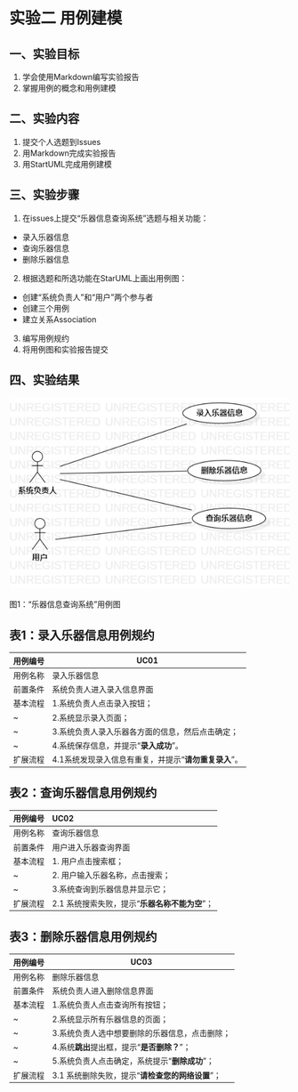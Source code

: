# 实验二 用例建模

## 一、实验目标

1. 学会使用Markdown编写实验报告
2. 掌握用例的概念和用例建模

## 二、实验内容

1. 提交个人选题到Issues
2. 用Markdown完成实验报告
3. 用StartUML完成用例建模

## 三、实验步骤

1. 在issues上提交“乐器信息查询系统”选题与相关功能：

- 录入乐器信息
- 查询乐器信息
- 删除乐器信息

2. 根据选题和所选功能在StarUML上画出用例图：

- 创建“系统负责人”和“用户”两个参与者
- 创建三个用例
- 建立关系Association

3. 编写用例规约
4. 将用例图和实验报告提交

## 四、实验结果

![lab2_UseCaseDiagram](./lab2_UseCaseDiagram.jpg)

图1：“乐器信息查询系统”用例图

## 表1：录入乐器信息用例规约

| 用例编号 | UC01                            |
| ---- | ------------------------------- |
| 用例名称 | 录入乐器信息                          |
| 前置条件 | 系统负责人进入录入信息界面                   |
| 基本流程 | 1.系统负责人点击录入按钮；                  |
| ~    | 2.系统显示录入页面；                     |
| ~    | 3.系统负责人录入乐器各方面的信息，然后点击确定；       |
| ~    | 4.系统保存信息，并提示“**录入成功**”。         |
| 扩展流程 | 4.1系统发现录入信息有重复，并提示“**请勿重复录入**”。 |

## 表2：查询乐器信息用例规约

| 用例编号 | UC02                         |
| ---- | :--------------------------- |
| 用例名称 | 查询乐器信息                       |
| 前置条件 | 用户进入乐器查询界面                   |
| 基本流程 | 1. 用户点击搜索框；                  |
| ~    | 2. 用户输入乐器名称，点击搜索；            |
| ~    | 3.系统查询到乐器信息并显示它；         |
| 扩展流程 | 2.1 系统搜索失败，提示“**乐器名称不能为空**”； |

## 表3：删除乐器信息用例规约

| 用例编号 | UC03                                |
| ---- | ----------------------------------- |
| 用例名称 | 删除乐器信息                              |
| 前置条件 | 系统负责人进入删除信息界面                       |
| 基本流程 | 1.系统负责人点击查询所有按钮；                    |
| ~    | 2.系统显示所有乐器信息的页面；                    |
| ~    | 3.系统负责人选中想要删除的乐器信息，点击删除；            |
| ~    | 4.系统**跳出**提出框，提示“**是否删除？**”；        |
| ~    | 5.系统负责人点击确定，系统提示“**删除成功**”；         |
| 扩展流程 | 3.1 系统删除失败，提示“**请检查您的网络设置**”； |
